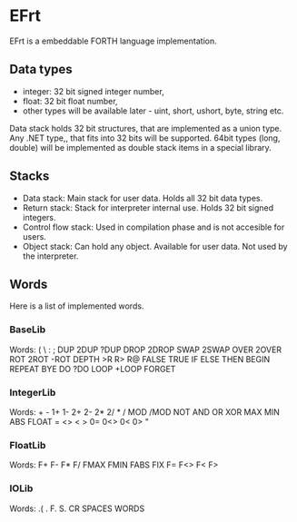 # EFrt

EFrt is a embeddable FORTH language implementation.

## Data types

  - integer: 32  bit signed integer number,
  - float: 32 bit float number,
  - other types will be available later - uint, short, ushort, byte, string etc.

Data stack holds 32 bit structures, that are implemented as a union type. Any .NET type,, 
that fits into 32 bits will be supported. 64bit types (long, double) will be implemented as
double stack items in a special library.

## Stacks

  - Data stack: Main stack for user data. Holds all 32 bit data types.
  - Return stack: Stack for interpreter internal use. Holds 32 bit signed integers.
  - Control flow stack: Used in compilation phase and is not accesible for users.
  - Object stack: Can hold any object. Available for user data. Not used by the interpreter.
  
## Words

Here is a list of implemented words.

### BaseLib

Words: ( \ : ; DUP 2DUP ?DUP DROP 2DROP SWAP 2SWAP OVER 2OVER ROT 2ROT -ROT DEPTH >R R> R@ FALSE
  TRUE IF ELSE THEN BEGIN REPEAT BYE DO ?DO LOOP +LOOP FORGET

### IntegerLib

Words: + - 1+ 1- 2+ 2- 2* 2/ * / MOD /MOD NOT AND OR XOR MAX MIN ABS FLOAT = <> < > 0= 0<> 0< 0> "

### FloatLib

Words: F+ F- F* F/ FMAX FMIN FABS FIX F= F<> F< F> 

### IOLib

Words: .( . F. S. CR SPACES WORDS

